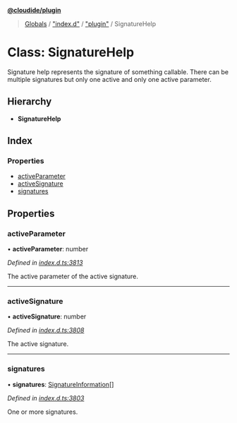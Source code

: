 **[@cloudide/plugin](../README.md)**

> [Globals](../README.md) / ["index.d"](../modules/_index_d_.md) / ["plugin"](../modules/_index_d_._plugin_.md) / SignatureHelp

# Class: SignatureHelp

Signature help represents the signature of something
callable. There can be multiple signatures but only one
active and only one active parameter.

## Hierarchy

* **SignatureHelp**

## Index

### Properties

* [activeParameter](_index_d_._plugin_.signaturehelp.md#activeparameter)
* [activeSignature](_index_d_._plugin_.signaturehelp.md#activesignature)
* [signatures](_index_d_._plugin_.signaturehelp.md#signatures)

## Properties

### activeParameter

•  **activeParameter**: number

*Defined in [index.d.ts:3813](https://github.com/shuyaqian/cloudide-plugin-api/blob/57a3a2a/index.d.ts#L3813)*

The active parameter of the active signature.

___

### activeSignature

•  **activeSignature**: number

*Defined in [index.d.ts:3808](https://github.com/shuyaqian/cloudide-plugin-api/blob/57a3a2a/index.d.ts#L3808)*

The active signature.

___

### signatures

•  **signatures**: [SignatureInformation](_index_d_._plugin_.signatureinformation.md)[]

*Defined in [index.d.ts:3803](https://github.com/shuyaqian/cloudide-plugin-api/blob/57a3a2a/index.d.ts#L3803)*

One or more signatures.
